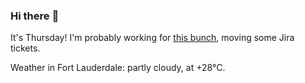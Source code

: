### Hi there :wave:

It's Thursday! I'm probably working for [this bunch](https://github.com/kohofinancial), moving some Jira tickets.

Weather in Fort Lauderdale: partly cloudy, at +28°C.
